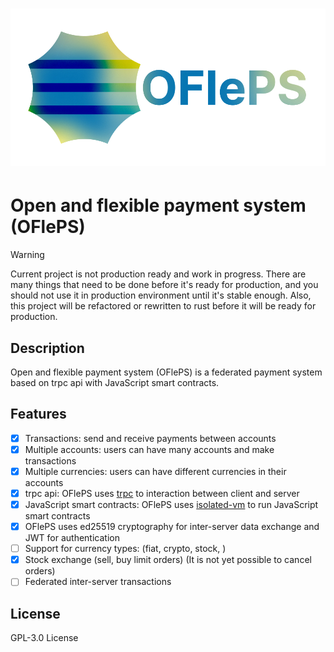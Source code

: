 <h1 align="center">

![logo](./imgs/logo.png)

</h1>

# Open and flexible payment system (OFlePS)

> [!WARNING]  
> Current project is not production ready and work in progress. There are many things that need to be done before it's ready for production, and you should not use it in production environment until it's stable enough.
> Also, this project will be refactored or rewritten to rust before it will be ready for production.

## Description

Open and flexible payment system (OFlePS) is a federated payment system based on trpc api with JavaScript smart contracts.

## Features

- [x] Transactions: send and receive payments between accounts
- [x] Multiple accounts: users can have many accounts and make transactions
- [x] Multiple currencies: users can have different currencies in their accounts
- [x] trpc api: OFlePS uses [trpc](https://trpc.io/) to interaction between client and server
- [x] JavaScript smart contracts: OFlePS uses [isolated-vm](https://github.com/laverdet/isolated-vm) to run JavaScript smart contracts
- [x] OFlePS uses ed25519 cryptography for inter-server data exchange and JWT for authentication
- [ ] Support for currency types: (fiat, crypto, stock, )
- [x] Stock exchange (sell, buy limit orders) (It is not yet possible to cancel orders)
- [ ] Federated inter-server transactions

## License

GPL-3.0 License
